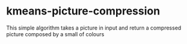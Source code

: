 # kmeans-picture-compression
This simple algorithm takes a picture in input and return a compressed picture composed by a small of colours

